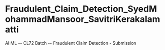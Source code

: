 # Fraudulent_Claim_Detection_SyedMohammadMansoor_SavitriKerakalamatti
AI ML -- CL72 Batch -- Fraudulent Claim Detection - Submission
